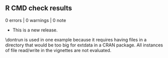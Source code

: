 ## R CMD check results

0 errors | 0 warnings | 0 note

* This is a new release.

\dontrun is used in one example because it requires having files in a directory that would be too big for extdata in a CRAN package. All instances of file read/write in the vignettes are not evaluated.
